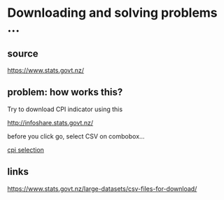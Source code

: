 # Downloading and solving problems ...

## source

<a href="https://www.stats.govt.nz/"></a>https://www.stats.govt.nz/<br>

## problem: how works this?

Try to download CPI indicator using this

<a href="http://infoshare.stats.govt.nz/">http://infoshare.stats.govt.nz/</a><br>

before you click go, select CSV on combobox...

<a href="http://infoshare.stats.govt.nz/SelectVariables.aspx">cpi selection</a><br>

## links

<a href="https://www.stats.govt.nz/large-datasets/csv-files-for-download/">https://www.stats.govt.nz/large-datasets/csv-files-for-download/</a><br>

